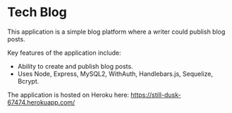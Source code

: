# Tech Blog
This application is a simple blog platform where a writer could publish blog posts.

Key features of the application include:

* Ability to create and publish blog posts.
* Uses Node, Express, MySQL2, WithAuth, Handlebars.js, Sequelize, Bcrypt.

The application is hosted on Heroku here: https://still-dusk-67474.herokuapp.com/